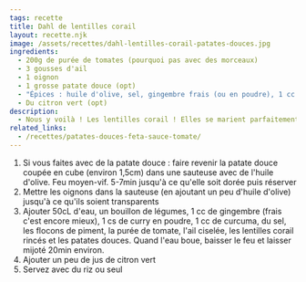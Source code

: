 ```yaml
---
tags: recette
title: Dahl de lentilles corail
layout: recette.njk
image: /assets/recettes/dahl-lentilles-corail-patates-douces.jpg
ingredients:
  - 200g de purée de tomates (pourquoi pas avec des morceaux)
  - 3 gousses d'ail
  - 1 oignon
  - 1 grosse patate douce (opt)
  - "Épices : huile d'olive, sel, gingembre frais (ou en poudre), 1 cc de curcuman 1 cs de curry, 1 cc de flocons de piment"
  - Du citron vert (opt)
description:
  - Nous y voilà ! Les lentilles corail ! Elles se marient parfaitement avec la patate douce (s'il vous en reste, ce sera parfait), avec la tomate, l'oignon et l'ail. Accompagné de riz ou seul, ce sera parfait. Cette recette est une simple base de travail. Vous pouvez l'adapter à votre goût (changer les épices, les légumes...)
related_links:
  - /recettes/patates-douces-feta-sauce-tomate/
---
```


1. Si vous faites avec de la patate douce : faire revenir la patate douce coupée en cube (environ 1,5cm) dans une sauteuse avec de l'huile d'olive. Feu moyen-vif. 5-7min jusqu'à ce qu'elle soit dorée puis réserver 
2. Mettre les oignons dans la sauteuse (en ajoutant un peu d'huile d'olive) jusqu'à ce qu'ils soient transparents
3. Ajouter 50cL d'eau, un bouillon de légumes, 1 cc de gingembre (frais c'est encore mieux), 1 cs de curry en poudre, 1 cc de curcuma, du sel, les flocons de piment, la purée de tomate, l'ail ciselée, les lentilles corail rincés et les patates douces. Quand l'eau boue, baisser le feu et laisser mijoté 20min environ.
4. Ajouter un peu de jus de citron vert
5. Servez avec du riz ou seul
